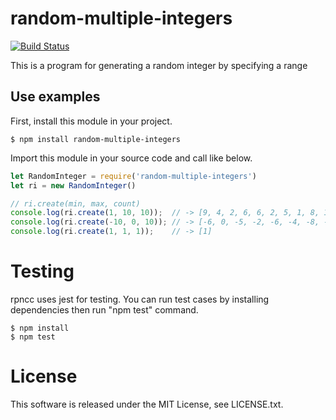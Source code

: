 # random-multiple-integers

[![Build Status](https://travis-ci.org/wafuwafu13/random-integer.svg?branch=master)](https://travis-ci.org/wafuwafu13/random-integer)

This is a program for generating a random integer by specifying a range

## Use examples

First, install this module in your project.
```
$ npm install random-multiple-integers
```
Import this module in your source code and call like below.

```javascript
let RandomInteger = require('random-multiple-integers')
let ri = new RandomInteger()

// ri.create(min, max, count)
console.log(ri.create(1, 10, 10));  // -> [9, 4, 2, 6, 6, 2, 5, 1, 8, 10]
console.log(ri.create(-10, 0, 10)); // -> [-6, 0, -5, -2, -6, -4, -8, -3, -10, -9]
console.log(ri.create(1, 1, 1));    // -> [1]
```

# Testing

rpncc uses jest for testing. You can run test cases by installing dependencies then run "npm test" command.
```
$ npm install
$ npm test
```

# License

This software is released under the MIT License, see LICENSE.txt.
